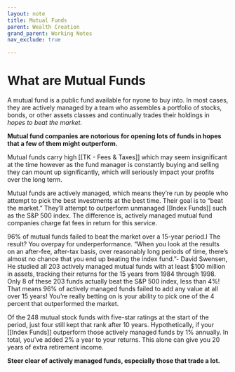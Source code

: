 ```yaml
---
layout: note
title: Mutual Funds
parent: Wealth Creation
grand_parent: Working Notes
nav_exclude: true

---
```

# What are Mutual Funds
A mutual fund is a public fund available for nyone to buy into. In most cases, they are actively managed by a team who assembles a portfolio of stocks, bonds, or other assets classes and continually trades their holdings in _hopes to beat the market._

**Mutual fund companies are notorious for opening lots of funds in hopes that a few of them might outperform.**

Mutual funds carry high [[TK - Fees & Taxes]] which may seem insignificant at the time however as the fund manager is constantly buying and selling they can mount up significantly, which will seriously impact your profits over the long term. 

Mutual funds are actively managed, which means they’re run by people who attempt to pick the best investments at the best time. Their goal is to “beat the market.” They’ll attempt to outperform unmanaged [[Index Funds]] such as the S&P 500 index. The difference is, actively managed mutual fund companies charge fat fees in return for this service. 

96% of mutual funds failed to beat the market over a 15-year period.I The result? You overpay for underperformance. “When you look at the results on an after-fee, after-tax basis, over reasonably long periods of time, there’s almost no chance that you end up beating the index fund.”- David Swensen, He studied all 203 actively managed mutual funds with at least $100 million in assets, tracking their returns for the 15 years from 1984 through 1998. Only 8 of these 203 funds actually beat the S&P 500 index, less than 4%! That means 96% of actively managed funds failed to add any value at all over 15 years! You’re really betting on is your ability to pick one of the 4 percent that outperformed the market.

Of the 248 mutual stock funds with five-star ratings at the start of the period, just four still kept that rank after 10 years. Hypothetically, if your [[Index Funds]] outperform those actively managed funds by 1% annually. In total, you’ve added 2% a year to your returns. This alone can give you 20 years of extra retirement income.

**Steer clear of actively managed funds, especially those that trade a lot.**